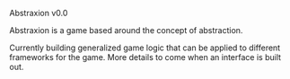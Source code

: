 Abstraxion v0.0

Abstraxion is a game based around the concept of abstraction.

Currently building generalized game logic that can be applied to different
frameworks for the game. More details to come when an interface is built out.
